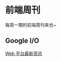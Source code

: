 # 前端周刊
每周一期的前端周刊来也~

## Google I/O
[Web 平台最新资讯](https://events.google.com/io/session/97ea9417-2bba-4383-8eb4-22aee86af034?lng=zh-CN)
